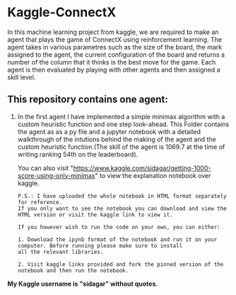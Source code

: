 # Kaggle-ConnectX
In this machine learning project from kaggle, we are required to make an agent that plays the game of ConnectX using reinforcement learning. The agent takes in various parametres such as the size of the board, the mark assigned to the agent, the current configuration of the board and returns a number of the column that it thinks is the best move for the game. Each agent is then evaluated by playing with other agents and then assigned a skill level.

## This repository contains one agent:

1. In the first agent I have implemented a simple minimax algorithm with a custom heuristic function and one step look-ahead. This Folder contains the agent as as a py file and a jupyter notebook with a detailed walkthrough of the intutions behind the making of the agent and the custom heuristic function.(The skill of the agent is 1069.7 at the time of writing ranking 54th on the leaderboard). 

   You can also visit "https://www.kaggle.com/sidagar/getting-1000-score-using-only-minimax"  to view the explanation notebook over kaggle.

       P.S.: I have uploaded the whole notebook in HTML format separately for reference.
       If you only want to see the notebook you can download and view the HTML version or visit the kaggle link to view it.

       If you however wish to run the code on your own, you can either:

       1. Download the ipynb format of the notebook and run it on your computer. Before running please make sure to install 
       all the relevant libraries.
           
       2. Visit kaggle links provided and fork the pinned version of the notebook and then run the notebook.

**My Kaggle username is "sidagar" without quotes.**
       

